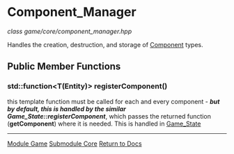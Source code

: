 # Component_Manager
*class*
*game/core/component_manager.hpp*

Handles the creation, destruction, and storage of [Component](component.md) types.

## Public Member Functions

### std::function<T(Entity)> registerComponent()
this template function must be called for each and every component - ***but by default, this is handled by the similar Game_State::registerComponent<T>***, which passes the returned function (**getComponent<T>**) where it is needed. This is handled in [Game_State](../../engine/system/game_state.md)

---

[Module Game](../game.md)
[Submodule Core](core.md)
[Return to Docs](../../docs.md)
